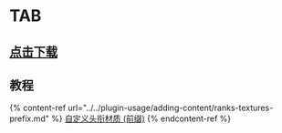 # TAB

## [点击下载](https://www.mc-market.org/resources/14009/)

## 教程

{% content-ref url="../../plugin-usage/adding-content/ranks-textures-prefix.md" %}
[自定义头衔材质 (前缀)](../../plugin-usage/adding-content/ranks-textures-prefix.md)
{% endcontent-ref %}
